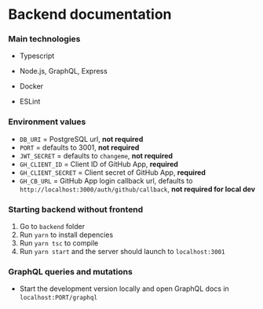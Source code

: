 # Backend documentation

### Main technologies

- Typescript

- Node.js, GraphQL, Express

- Docker

- ESLint

### Environment values

- `DB_URI` = PostgreSQL url, **not required**
- `PORT` = defaults to 3001, **not required**
- `JWT_SECRET` = defaults to `changeme`, **not required**
- `GH_CLIENT_ID` = Client ID of GitHub App, **required**
- `GH_CLIENT_SECRET` = Client secret of GitHub App, **required**
- `GH_CB_URL` = GitHub App login callback url, defaults to `http://localhost:3000/auth/github/callback`, **not required for local dev**

### Starting backend without frontend

1. Go to `backend` folder
2. Run `yarn` to install depencies
3. Run `yarn tsc` to compile
4. Run `yarn start` and the server should launch to `localhost:3001`

### GraphQL queries and mutations

- Start the development version locally and open GraphQL docs in `localhost:PORT/graphql`
